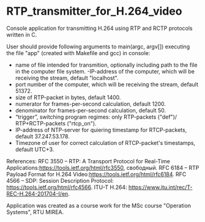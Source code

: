 # RTP_transmitter_for_H.264_video
Console application for transmitting H.264 using RTP and RCTP protocols written in C.

User should provide following arguments to main(argc, argv[]) executing the file "app" (created with Makefile and gcc) in console:
- name of file intended for transmition, optionally including path to the file in the computer file system.
-IP-address of the computer, which will be receiving the stream, default "localhost".
- port number of the computer, which will be receiving the stream, default 51372.
- size of RTP-packet in bytes, default 1400.
- numerator for frames-per-second calculation, default 1200.
- denominator for frames-per-second calculation, default 50.
- “trigger”, switching program regimes: only RTP-packets ("def")/ RTP+RCTP-packets ("rtcp_on").
- IP-address of NTP-server for quiering timestamp for RTCP-packets, default 37.247.53.178.
- Timezone of user for correct calculation of RTCP-packet's timestamps, default UTC+3.

References:
RFC 3550 – RTP: A Transport Protocol for Real-Time Applications:https://tools.ietf.org/html/rfc3550, свободный.
RFC 6184 – RTP Payload Format for H.264 Video:https://tools.ietf.org/html/rfc6184.
RFC 4566 – SDP: Session Description Protocol: https://tools.ietf.org/html/rfc4566.
ITU-T H.264: https://www.itu.int/rec/T-REC-H.264-201704-I/en.

Application was created as a course work for the MSc course "Operation Systems", RTU MIREA.
